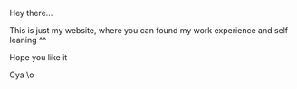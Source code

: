 Hey there...


This is just my website, where you can found my work experience and self leaning ^^

Hope you like it



Cya \o
